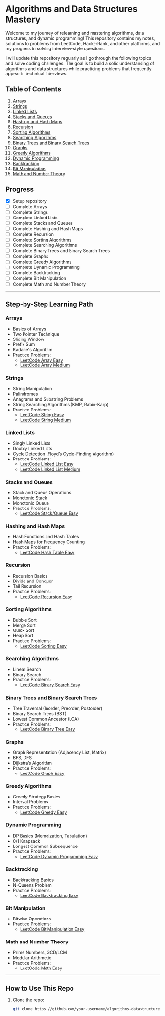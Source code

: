 # Algorithms and Data Structures Mastery

Welcome to my journey of relearning and mastering algorithms, data structures, and dynamic programming! This repository contains my notes, solutions to problems from LeetCode, HackerRank, and other platforms, and my progress in solving interview-style questions.

I will update this repository regularly as I go through the following topics and solve coding challenges. The goal is to build a solid understanding of algorithms and data structures while practicing problems that frequently appear in technical interviews.

## Table of Contents

1. [Arrays](#arrays)
2. [Strings](#strings)
3. [Linked Lists](#linked-lists)
4. [Stacks and Queues](#stacks-and-queues)
5. [Hashing and Hash Maps](#hashing-and-hash-maps)
6. [Recursion](#recursion)
7. [Sorting Algorithms](#sorting-algorithms)
8. [Searching Algorithms](#searching-algorithms)
9. [Binary Trees and Binary Search Trees](#binary-trees-and-binary-search-trees)
10. [Graphs](#graphs)
11. [Greedy Algorithms](#greedy-algorithms)
12. [Dynamic Programming](#dynamic-programming)
13. [Backtracking](#backtracking)
14. [Bit Manipulation](#bit-manipulation)
15. [Math and Number Theory](#math-and-number-theory)

## Progress

- [x] Setup repository
- [ ] Complete Arrays
- [ ] Complete Strings
- [ ] Complete Linked Lists
- [ ] Complete Stacks and Queues
- [ ] Complete Hashing and Hash Maps
- [ ] Complete Recursion
- [ ] Complete Sorting Algorithms
- [ ] Complete Searching Algorithms
- [ ] Complete Binary Trees and Binary Search Trees
- [ ] Complete Graphs
- [ ] Complete Greedy Algorithms
- [ ] Complete Dynamic Programming
- [ ] Complete Backtracking
- [ ] Complete Bit Manipulation
- [ ] Complete Math and Number Theory

---

## Step-by-Step Learning Path

### Arrays
- Basics of Arrays
- Two Pointer Technique
- Sliding Window
- Prefix Sum
- Kadane's Algorithm
- Practice Problems:
  - [LeetCode Array Easy](https://leetcode.com/problemset/all/?difficulty=EASY&page=1&topicSlugs=array)
  - [LeetCode Array Medium](https://leetcode.com/problemset/all/?difficulty=MEDIUM&page=1&topicSlugs=array)

### Strings
- String Manipulation
- Palindromes
- Anagrams and Substring Problems
- String Searching Algorithms (KMP, Rabin-Karp)
- Practice Problems:
  - [LeetCode String Easy](https://leetcode.com/problemset/all/?difficulty=EASY&page=1&topicSlugs=string)
  - [LeetCode String Medium](https://leetcode.com/problemset/all/?difficulty=MEDIUM&page=1&topicSlugs=string)

### Linked Lists
- Singly Linked Lists
- Doubly Linked Lists
- Cycle Detection (Floyd’s Cycle-Finding Algorithm)
- Practice Problems:
  - [LeetCode Linked List Easy](https://leetcode.com/problemset/all/?difficulty=EASY&page=1&topicSlugs=linked-list)
  - [LeetCode Linked List Medium](https://leetcode.com/problemset/all/?difficulty=MEDIUM&page=1&topicSlugs=linked-list)

### Stacks and Queues
- Stack and Queue Operations
- Monotonic Stack
- Monotonic Queue
- Practice Problems:
  - [LeetCode Stack/Queue Easy](https://leetcode.com/problemset/all/?difficulty=EASY&page=1&topicSlugs=stack)

### Hashing and Hash Maps
- Hash Functions and Hash Tables
- Hash Maps for Frequency Counting
- Practice Problems:
  - [LeetCode Hash Table Easy](https://leetcode.com/problemset/all/?difficulty=EASY&page=1&topicSlugs=hash-table)

### Recursion
- Recursion Basics
- Divide and Conquer
- Tail Recursion
- Practice Problems:
  - [LeetCode Recursion Easy](https://leetcode.com/problemset/all/?difficulty=EASY&page=1&topicSlugs=recursion)

### Sorting Algorithms
- Bubble Sort
- Merge Sort
- Quick Sort
- Heap Sort
- Practice Problems:
  - [LeetCode Sorting Easy](https://leetcode.com/problemset/all/?difficulty=EASY&page=1&topicSlugs=sorting)

### Searching Algorithms
- Linear Search
- Binary Search
- Practice Problems:
  - [LeetCode Binary Search Easy](https://leetcode.com/problemset/all/?difficulty=EASY&page=1&topicSlugs=binary-search)

### Binary Trees and Binary Search Trees
- Tree Traversal (Inorder, Preorder, Postorder)
- Binary Search Trees (BST)
- Lowest Common Ancestor (LCA)
- Practice Problems:
  - [LeetCode Binary Tree Easy](https://leetcode.com/problemset/all/?difficulty=EASY&page=1&topicSlugs=binary-tree)

### Graphs
- Graph Representation (Adjacency List, Matrix)
- BFS, DFS
- Dijkstra’s Algorithm
- Practice Problems:
  - [LeetCode Graph Easy](https://leetcode.com/problemset/all/?difficulty=EASY&page=1&topicSlugs=graph)

### Greedy Algorithms
- Greedy Strategy Basics
- Interval Problems
- Practice Problems:
  - [LeetCode Greedy Easy](https://leetcode.com/problemset/all/?difficulty=EASY&page=1&topicSlugs=greedy)

### Dynamic Programming
- DP Basics (Memoization, Tabulation)
- 0/1 Knapsack
- Longest Common Subsequence
- Practice Problems:
  - [LeetCode Dynamic Programming Easy](https://leetcode.com/problemset/all/?difficulty=EASY&page=1&topicSlugs=dynamic-programming)

### Backtracking
- Backtracking Basics
- N-Queens Problem
- Practice Problems:
  - [LeetCode Backtracking Easy](https://leetcode.com/problemset/all/?difficulty=EASY&page=1&topicSlugs=backtracking)

### Bit Manipulation
- Bitwise Operations
- Practice Problems:
  - [LeetCode Bit Manipulation Easy](https://leetcode.com/problemset/all/?difficulty=EASY&page=1&topicSlugs=bit-manipulation)

### Math and Number Theory
- Prime Numbers, GCD/LCM
- Modular Arithmetic
- Practice Problems:
  - [LeetCode Math Easy](https://leetcode.com/problemset/all/?difficulty=EASY&page=1&topicSlugs=math)

---

## How to Use This Repo

1. Clone the repo:  
   ```bash
   git clone https://github.com/your-username/algorithms-datastructures.git
